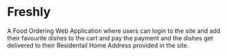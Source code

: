 # Freshly
A Food Ordering Web Application where users can login to the site and add their favourite dishes to the cart and pay the payment and the dishes get delivered to their Residentail Home Address provided in the site.

